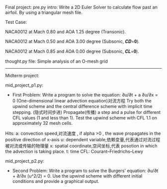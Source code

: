 Final project: pre.py
intro: Write a 2D Euler Solver to calculate flow past an airfoil. By using a triangular mesh file.

Test Case:

NACA0012 at Mach 0.80 and AOA 1.25 degree (Transonic).

NACA0012 at Mach 0.50 and AOA 3.00 degree (Subsonic, 𝑪𝑫=𝟎).

NACA0012 at Mach 0.85 and AOA 0.00 degree (Subsonic, 𝑪𝑳=𝟎).

thought.py file: Simple analysis of an O-mesh grid

---------------------------------------------------------------------------------------------------
Midterm project:

mid_project_p1.py:
- First Problem: Write a program to solve the equation: ∂u/∂t + a ∂u/∂x = 0 (One-dimensional linear advection equation)对流方程
Try both the upwind scheme and the central difference scheme with implicit time stepping. (隐式时间步进)
Propagate(传播) a step and a pulse for different CFL values (1 and less than 1).
Test the upwind scheme with CFL 1.1 on approximately 32 mesh cells.

Hits:
    a: convection speed,对流速度 , if alpha >0 , the wave propagates in the positive direction of x-axis
    u: dependent variable,依赖变量,代表通过对流过程被对流或传输的物理量
    x: spatial coordinate,空间坐标,代表 posotion in which the advection is taking place.
    t: time
    CFL: Courant–Friedrichs–Lewy

mid_project_p2.py:
- Second Problem: Write a program to solve the Burgers' equation: ∂u/∂t + ∂/∂x (u^2/2) = 0.
Use the upwind scheme with different initial conditions and provide a graphical output.    
